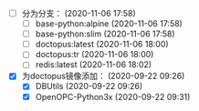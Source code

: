   - [ ] 分为分支： (2020-11-06 17:58)
    - [ ] base-python:alpine (2020-11-06 17:58)
    - [ ] base-python:slim (2020-11-06 17:58)
    - [ ] doctopus:latest (2020-11-06 18:00)
    - [ ] doctopus:tr (2020-11-06 18:00)
    - [ ] redis:latest (2020-11-06 18:02)
  - [X] 为doctopus镜像添加： (2020-09-22 09:26)
    - [X] DBUtils (2020-09-22 09:26)
    - [X] OpenOPC-Python3x (2020-09-22 09:31)

